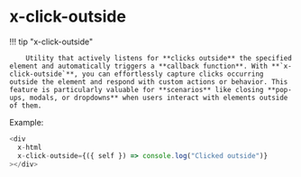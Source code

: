 # **x-click-outside**

!!! tip "x-click-outside"

        Utility that actively listens for **clicks outside** the specified element and automatically triggers a **callback function**. With **`x-click-outside`**, you can effortlessly capture clicks occurring outside the element and respond with custom actions or behavior. This feature is particularly valuable for **scenarios** like closing **pop-ups, modals, or dropdowns** when users interact with elements outside of them.

Example:

```js
<div
  x-html
  x-click-outside={({ self }) => console.log("Clicked outside")}
></div>
```
